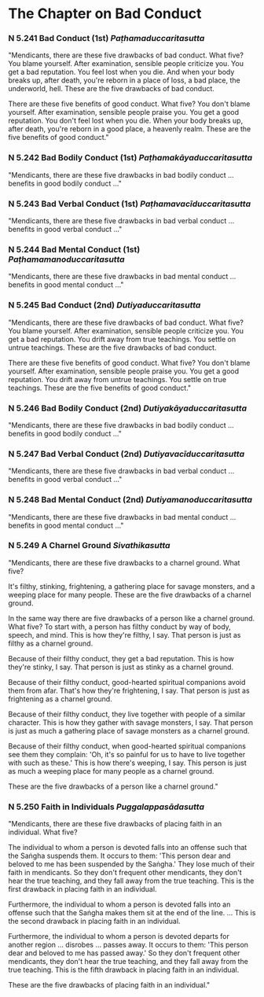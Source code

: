 # The Chapter on Bad Conduct

### N 5.241 Bad Conduct (1st)  *Paṭhamaduccaritasutta*

"Mendicants, there are these five drawbacks of bad conduct. What five?
You blame yourself. After examination, sensible people criticize you.
You get a bad reputation. You feel lost when you die. And when your body
breaks up, after death, you're reborn in a place of loss, a bad place,
the underworld, hell. These are the five drawbacks of bad conduct.

There are these five benefits of good conduct. What five? You don't
blame yourself. After examination, sensible people praise you. You get a
good reputation. You don't feel lost when you die. When your body breaks
up, after death, you're reborn in a good place, a heavenly realm. These
are the five benefits of good conduct."

<!--pg-->
### N 5.242 Bad Bodily Conduct (1st)  *Paṭhamakāyaduccaritasutta*

"Mendicants, there are these five drawbacks in bad bodily conduct ...
benefits in good bodily conduct ..."

### N 5.243 Bad Verbal Conduct (1st)  *Paṭhamavacīduccaritasutta*

"Mendicants, there are these five drawbacks in bad verbal conduct ...
benefits in good verbal conduct ..."

### N 5.244 Bad Mental Conduct (1st)  *Paṭhamamanoduccaritasutta*

"Mendicants, there are these five drawbacks in bad mental conduct ...
benefits in good mental conduct ..."

<!--pg-->
### N 5.245 Bad Conduct (2nd)  *Dutiyaduccaritasutta*

"Mendicants, there are these five drawbacks of bad conduct. What five?
You blame yourself. After examination, sensible people criticize you.
You get a bad reputation. You drift away from true teachings. You settle
on untrue teachings. These are the five drawbacks of bad conduct.

There are these five benefits of good conduct. What five? You don't
blame yourself. After examination, sensible people praise you. You get a
good reputation. You drift away from untrue teachings. You settle on
true teachings. These are the five benefits of good conduct."

<!--pg-->
### N 5.246 Bad Bodily Conduct (2nd)  *Dutiyakāyaduccaritasutta*

"Mendicants, there are these five drawbacks in bad bodily conduct ...
benefits in good bodily conduct ..."

### N 5.247 Bad Verbal Conduct (2nd)  *Dutiyavacīduccaritasutta*

"Mendicants, there are these five drawbacks in bad verbal conduct ...
benefits in good verbal conduct ..."

### N 5.248 Bad Mental Conduct (2nd)  *Dutiyamanoduccaritasutta*

"Mendicants, there are these five drawbacks in bad mental conduct ...
benefits in good mental conduct ..."

<!--pg-->
### N 5.249 A Charnel Ground  *Sivathikasutta*

"Mendicants, there are these five drawbacks to a charnel ground. What
five?

It's filthy, stinking, frightening, a gathering place for savage
monsters, and a weeping place for many people. These are the five
drawbacks of a charnel ground.

In the same way there are five drawbacks of a person like a charnel
ground. What five? To start with, a person has filthy conduct by way of
body, speech, and mind. This is how they're filthy, I say. That person
is just as filthy as a charnel ground.

Because of their filthy conduct, they get a bad reputation. This is how
they're stinky, I say. That person is just as stinky as a charnel
ground.

Because of their filthy conduct, good-hearted spiritual companions avoid
them from afar. That's how they're frightening, I say. That person is
just as frightening as a charnel ground.

Because of their filthy conduct, they live together with people of a
similar character. This is how they gather with savage monsters, I say.
That person is just as much a gathering place of savage monsters as a
charnel ground.

Because of their filthy conduct, when good-hearted spiritual companions
see them they complain: 'Oh, it's so painful for us to have to live
together with such as these.' This is how there's weeping, I say. This
person is just as much a weeping place for many people as a charnel
ground.

These are the five drawbacks of a person like a charnel ground."

<!--pg-->
### N 5.250 Faith in Individuals  *Puggalappasādasutta*

"Mendicants, there are these five drawbacks of placing faith in an
individual. What five?

The individual to whom a person is devoted falls into an offense such
that the Saṅgha suspends them. It occurs to them: 'This
person dear and beloved to me has been suspended by the
Saṅgha.' They lose much of their faith in mendicants. So
they don't frequent other mendicants, they don't hear the true teaching,
and they fall away from the true teaching. This is the first drawback in
placing faith in an individual.

Furthermore, the individual to whom a person is devoted falls into an
offense such that the Saṅgha makes them sit at the end of
the line. ... This is the second drawback in placing faith in an
individual.

Furthermore, the individual to whom a person is devoted departs for
another region ... disrobes ... passes away. It occurs to them: 'This
person dear and beloved to me has passed away.' So they don't frequent
other mendicants, they don't hear the true teaching, and they fall away
from the true teaching. This is the fifth drawback in placing faith in
an individual.

These are the five drawbacks of placing faith in an individual."



